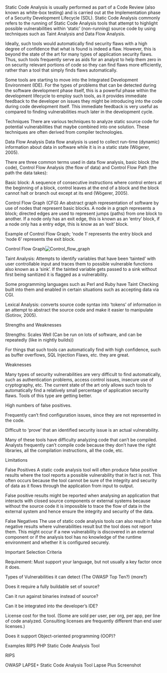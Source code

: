 Static Code Analysis is usually performed as part of a Code Review (also known as white-box testing) and is carried out at the Implementation phase of a Security Development Lifecycle (SDL). Static Code Analysis commonly refers to the running of Static Code Analysis tools that attempt to highlight possible vulnerabilities within ‘static’ (non-running) source code by using techniques such as Taint Analysis and Data Flow Analysis.

Ideally, such tools would automatically find security flaws with a high degree of confidence that what is found is indeed a flaw. However, this is beyond the state of the art for many types of application security flaws. Thus, such tools frequently serve as aids for an analyst to help them zero in on security relevant portions of code so they can find flaws more efficiently, rather than a tool that simply finds flaws automatically.

Some tools are starting to move into the Integrated Development Environment (IDE). For the types of problems that can be detected during the software development phase itself, this is a powerful phase within the development lifecycle to employ such tools, as it provides immediate feedback to the developer on issues they might be introducing into the code during code development itself. This immediate feedback is very useful as compared to finding vulnerabilities much later in the development cycle.

Techniques
There are various techniques to analyze static source code for potential vulnerabilities that maybe combined into one solution. These techniques are often derived from compiler technologies.

Data Flow Analysis
Data flow analysis is used to collect run-time (dynamic) information about data in software while it is in a static state (Wögerer, 2005).

There are three common terms used in data flow analysis, basic block (the code), Control Flow Analysis (the flow of data) and Control Flow Path (the path the data takes):

Basic block: A sequence of consecutive instructions where control enters at the beginning of a block, control leaves at the end of a block and the block cannot halt or branch out except at its end (Wögerer, 2005).

Control Flow Graph (CFG)
An abstract graph representation of software by use of nodes that represent basic blocks. A node in a graph represents a block; directed edges are used to represent jumps (paths) from one block to another. If a node only has an exit edge, this is known as an ‘entry’ block, if a node only has a entry edge, this is know as an ‘exit’ block.

Example of Control Flow Graph; ‘node 1’ represents the entry block and ‘node 6’ represents the exit block.

Control Flow Graph![Control_flow_graph](https://user-images.githubusercontent.com/102530287/167885976-ca7c4c5a-8629-4ee7-8fb6-d512aa0e586b.png)

Taint Analysis: Attempts to identify variables that have been ‘tainted’ with user controllable input and traces them to possible vulnerable functions also known as a ‘sink’. If the tainted variable gets passed to a sink without first being sanitized it is flagged as a vulnerability.

Some programming languages such as Perl and Ruby have Taint Checking built into them and enabled in certain situations such as accepting data via CGI.

Lexical Analysis: converts source code syntax into ‘tokens’ of information in an attempt to abstract the source code and make it easier to manipulate (Sotirov, 2005).

Strengths and Weaknesses

Strengths: Scales Well (Can be run on lots of software, and can be repeatedly (like in nightly builds))

For things that such tools can automatically find with high confidence, such as buffer overflows, SQL Injection Flaws, etc. they are great.


Weaknesses

Many types of security vulnerabilities are very difficult to find automatically, such as authentication problems, access control issues, insecure use of cryptography, etc. The current state of the art only allows such tools to automatically find a relatively small percentage of application security flaws. Tools of this type are getting better.

High numbers of false positives.

Frequently can’t find configuration issues, since they are not represented in the code.

Difficult to ‘prove’ that an identified security issue is an actual vulnerability.

Many of these tools have difficulty analyzing code that can’t be compiled. Analysts frequently can’t compile code because they don’t have the right libraries, all the compilation instructions, all the code, etc.


Limitations

False Positives
A static code analysis tool will often produce false positive results where the tool reports a possible vulnerability that in fact is not. This often occurs because the tool cannot be sure of the integrity and security of data as it flows through the application from input to output.

False positive results might be reported when analysing an application that interacts with closed source components or external systems because without the source code it is impossible to trace the flow of data in the external system and hence ensure the integrity and security of the data.

False Negatives
The use of static code analysis tools can also result in false negative results where vulnerabilities result but the tool does not report them. This might occur if a new vulnerability is discovered in an external component or if the analysis tool has no knowledge of the runtime environment and whether it is configured securely.

Important Selection Criteria

Requirement: Must support your language, but not usually a key factor once it does.

Types of Vulnerabilities it can detect (The OWASP Top Ten?) (more?)

Does it require a fully buildable set of source?

Can it run against binaries instead of source?

Can it be integrated into the developer’s IDE?

License cost for the tool. (Some are sold per user, per org, per app, per line of code analyzed. Consulting licenses are frequently different than end user licenses.)

Does it support Object-oriented programming (OOP)?

Examples
RIPS PHP Static Code Analysis Tool


RIPS

OWASP LAPSE+ Static Code Analysis Tool
Lapse Plus Screenshot


